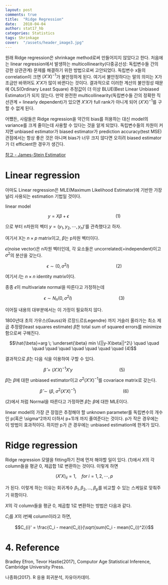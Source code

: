 ```yaml
---
layout: post
comments: true
title:  "Ridge Regression"
date:   2018-04-04
author: stat17_hb
categories: Statistics
tags: Shrinkage
cover:  "/assets/header_image3.jpg"
---
```


원래 Ridge regression은 shrinkage method로써 만들어지지 않았다고 한다. 처음에는 linear regression에서 발생하는 multicollinearity(다중공선성: 독립변수들 간의 강한 상관관계) 문제를 해결하기 위한 방법으로써 고안되었다. 독립변수 x들의 correlation이 크면 $(X'X)^{-1}$가 불안정하게 된다. 여기서 불안정하다는 말의 의미는 X가 조금만 바뀌어도 $X'X$가 많이 바뀐다는 것이다. 결과적으로 이러한 계산의 불안정성 때문에 OLS(Ordinary Least Square) 추정값이 더 이상 BLUE(Best Linear Unbiased Estimator)가 되지 않는다. 만약 완전한 multicollinearity(독립변수들 간의 정확한 직선관계 = linearly dependent)가 있으면 $X'X$가 full rank가 아니게 되어 $(X'X)^{-1}$를 구할 수 없게 된다.

어쨌든, 사람들은 Ridge regression을 약간의 bias를 허용하는 대신 model의 variance를 크게 줄이는데 사용할 수 있다는 것을 알게 되었다. 독립변수들의 차원이 커지면 unbiased estimator가 biased estimator가 prediction accuracy(test MSE)관점에서는 항상 좋은 것은 아니며 bias가 너무 크지 않다면 오히려 biased estimator가 더 efficient한 경우가 생긴다.

[참고 - James-Stein Estimatior][js]

# Linear regression

아마도 Linear regression은 MLE(Maximum Likelihood Estimator)에 기반한 가장 널리 사용되는 estimation 기법일 것이다.

linear model

$$y=X\beta+\epsilon \quad \quad \quad \quad \quad \quad \quad \quad \quad (1)$$

으로 부터 n차원의 벡터 $y=(y_1, y_2, \cdots, y_n)'$를 관측했다고 하자.

여기서 X는 $n \times p$ matrix이고, $\beta$는 p차원 벡터이다.

$\epsilon$(noise vector)은 n차원 벡터인데, 각 요소들은 uncorrelated(=independent)이고 $\sigma^2$의 분산을 갖는다.

$$\epsilon \sim (0, \sigma^2I) \quad \quad \quad \quad \quad \quad \quad \quad \quad (2)$$

여기서 $I$는 $n \times n$ identity matrix이다.

종종 $\epsilon$이 multivariate normal을 따른다고 가정하는데

$$\epsilon \sim N_n(0, \sigma^2I) \quad \quad \quad \quad \quad \quad \quad \quad \quad (3)$$

이어질 내용의 대부분에서는 이 가정이 필요하지 않다.

1800년대 초의 가우스(Gauss)와 르장드르(Legendre) 까지 거슬러 올라가는 최소 제곱 추정량(least squares estimate) $\hat{\beta}$은 total sum of squared errors를 minimize함으로써 구해진다.

$$\hat{\beta}=arg \; \underset{\beta} min \{||y-X\beta||^2\} \quad \quad \quad \quad \quad \quad \quad \quad \quad (4)$$

결과적으로 $\hat{\beta}$는 다음 식을 이용하여 구할 수 있다.

$$\hat{\beta}=(X'X)^{-1}X'y \quad \quad \quad \quad \quad \quad \quad \quad \quad (5)$$

$\hat{\beta}$는 $\beta$에 대한 unbiased estimator이고 $\sigma^2(X'X)^{-1}$를 covariace matrix로 갖는다.

$$\hat{\beta} \sim (\beta, \; \sigma^2(X'X)^{-1}) \quad \quad \quad \quad \quad \quad \quad \quad \quad (6)$$

(2)에서 처럼 Normal을 따른다고 가정하면 $\hat{\beta}$는 $\beta$에 대한 MLE이다.

linear model의 가장 큰 장점은 추정해야 할 unknown parameter를 독립변수의 개수인 p(혹은 \sigma^2까지 더하서 p+1)개 까지 줄여준다는 것이다. p가 작은 경우에는 이 방법이 효과적이다. 하지만 p가 큰 경우에는 unbiased estimation에 한계가 있다. 

# Ridge regression

Ridge regression 모델을 fitting하기 전에 먼저 해야할 일이 있다. $(1)$에서 $X$의 각 column들을 평균 0, 제곱합 1로 변환하는 것이다. 이렇게 하면 

$$(X'X)_{ii}=1, \quad for \;i=1,2,\cdots,p$$

가 된다. 이렇게 하는 이유는 회귀계수 $\beta_1, \beta_2, ..., \beta_p$를 비교할 수 있는 스케일로 맞춰주기 위함이다.

$X$의 각 column들을 평균 0, 제곱합 1로 변환하는 방법은 다음과 같다.

$C_i$를 $X$의 i번째 column이라고 하면,

$$C_{i}' = \frac{C_i - mean(C_i)}{\sqrt{sum(C_i - mean(C_i))^2}}$$


# 4. Reference

Bradley Efron, Tevor Hastie(2017), Computor Age Statistical Inference, Cambridge University Press.

나종화(2017). R 응용 회귀분석, 자유아카데미.

[js]: https://en.wikipedia.org/wiki/James%E2%80%93Stein_estimator